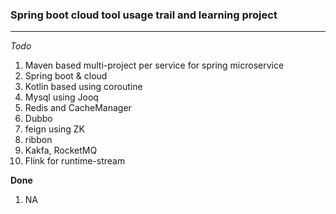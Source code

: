 ### Spring boot cloud tool usage trail and learning project

***

*Todo*

1. Maven based multi-project per service for spring microservice
2. Spring boot & cloud
3. Kotlin based using coroutine
4. Mysql using Jooq
5. Redis and CacheManager
6. Dubbo
7. feign using ZK
8. ribbon
9. Kakfa, RocketMQ
10. Flink for runtime-stream

**Done**

1. NA
